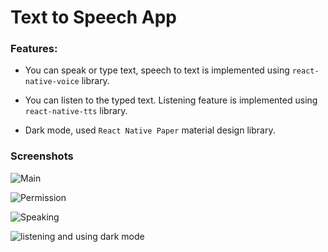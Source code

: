 # Text to Speech App

### Features:

- You can speak or type text, speech to text is implemented using `react-native-voice` library.

- You can listen to the typed text. Listening feature is implemented using `react-native-tts` library.

- Dark mode, used `React Native Paper` material design library.

### Screenshots

![Main](public/main.png)

![Permission](public/permission.png)

![Speaking](public/speaking.png)

![listening and using dark mode](public/darkModeListening.png)
